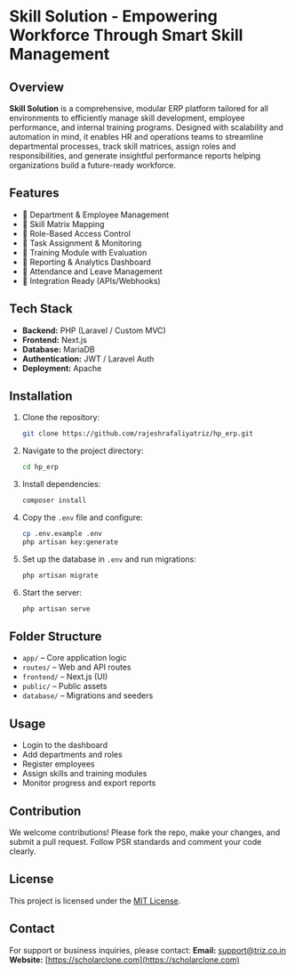 # Skill Solution - Empowering Workforce Through Smart Skill Management

## Overview

**Skill Solution** is a comprehensive, modular ERP platform tailored for all environments to efficiently manage skill development, employee performance, and internal training programs. Designed with scalability and automation in mind, it enables HR and operations teams to streamline departmental processes, track skill matrices, assign roles and responsibilities, and generate insightful performance reports helping organizations build a future-ready workforce.

## Features

- 🔹 Department & Employee Management  
- 🔹 Skill Matrix Mapping  
- 🔹 Role-Based Access Control  
- 🔹 Task Assignment & Monitoring  
- 🔹 Training Module with Evaluation  
- 🔹 Reporting & Analytics Dashboard  
- 🔹 Attendance and Leave Management  
- 🔹 Integration Ready (APIs/Webhooks)

## Tech Stack

- **Backend:** PHP (Laravel / Custom MVC)
- **Frontend:** Next.js
- **Database:** MariaDB
- **Authentication:** JWT / Laravel Auth
- **Deployment:** Apache

## Installation

1. Clone the repository:
    ```bash
    git clone https://github.com/rajeshrafaliyatriz/hp_erp.git
    ```

2. Navigate to the project directory:
    ```bash
    cd hp_erp
    ```

3. Install dependencies:
    ```bash
    composer install
    ```

4. Copy the `.env` file and configure:
    ```bash
    cp .env.example .env
    php artisan key:generate
    ```

5. Set up the database in `.env` and run migrations:
    ```bash
    php artisan migrate
    ```

6. Start the server:
    ```bash
    php artisan serve
    ```

## Folder Structure

- `app/` – Core application logic
- `routes/` – Web and API routes
- `frontend/` – Next.js (UI)
- `public/` – Public assets
- `database/` – Migrations and seeders

## Usage

- Login to the dashboard
- Add departments and roles
- Register employees
- Assign skills and training modules
- Monitor progress and export reports

## Contribution

We welcome contributions! Please fork the repo, make your changes, and submit a pull request. Follow PSR standards and comment your code clearly.

## License

This project is licensed under the [MIT License](LICENSE).

## Contact

For support or business inquiries, please contact:
**Email:** support@triz.co.in
**Website:** [https://scholarclone.com](https://scholarclone.com)